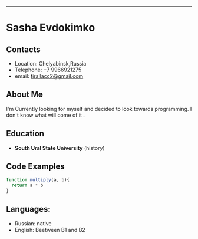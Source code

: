 *************************
# Sasha Evdokimko

## Contacts
* Location: Chelyabinsk,Russia
* Telephone: +7 9966921275
* email: tirallacc2@gmail.com

## About Me

I'm Currently looking for myself and decided to look towards programming. I don't know what will come of it .

## Education
* **South Ural State University** (history)
## Code Examples
```js
function multiply(a, b){
  return a * b
}

```
## Languages:
* Russian: native
* English: Beetween B1 and B2





